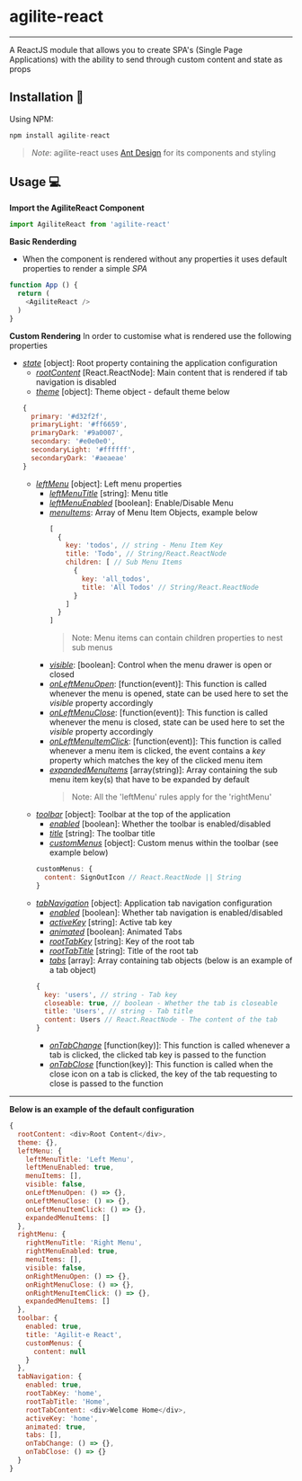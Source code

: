 # agilite-react
---

A ReactJS module that allows you to create SPA's (Single Page Applications) with the ability to send through custom content and state as props

## Installation 🔨

Using NPM:

```js
npm install agilite-react
```

> *Note*: agilite-react uses [Ant Design](https://ant.design/) for its components and styling

## Usage 💻

**Import the **AgiliteReact** Component**
```js
import AgiliteReact from 'agilite-react'
```

**Basic Renderding**
- When the component is rendered without any properties it uses default properties to render a simple *SPA*
```js
function App () {
  return (
    <AgiliteReact />
  )
}
```

**Custom Rendering**
In order to customise what is rendered use the following properties
- *[state]()* [object]: Root property containing the application configuration
  - *[rootContent]()* [React.ReactNode]: Main content that is rendered if tab navigation is disabled
  - *[theme]()* [object]: Theme object - default theme below
  ```js
  {
    primary: '#d32f2f',
    primaryLight: '#ff6659',
    primaryDark: '#9a0007',
    secondary: '#e0e0e0',
    secondaryLight: '#ffffff',
    secondaryDark: '#aeaeae'
  }
  ```
  - *[leftMenu]()* [object]: Left menu properties
    - *[leftMenuTitle]()* [string]: Menu title
    - *[leftMenuEnabled]()* [boolean]: Enable/Disable Menu
    - *[menuItems]()*: Array of Menu Item Objects, example below
      ```js
      [
        {
          key: 'todos', // string - Menu Item Key
          title: 'Todo', // String/React.ReactNode
          children: [ // Sub Menu Items
            {
              key: 'all_todos',
              title: 'All Todos' // String/React.ReactNode
            }
          ]
        }
      ]
      ```
      > Note: Menu items can contain children properties to nest sub menus
    - *[visible]()*: [boolean]: Control when the menu drawer is open or closed
    - *[onLeftMenuOpen]()*: [function(event)]: This function is called whenever the menu is opened, state can be used here to set the *visible* property accordingly
    - *[onLeftMenuClose]()*: [function(event)]: This function is called whenever the menu is closed, state can be used here to set the *visible* property accordingly
    - *[onLeftMenuItemClick]()*: [function(event)]: This function is called whenever a menu item is clicked, the event contains a *key* property which matches the key of the clicked menu item
    - *[expandedMenuItems]()* [array(string)]: Array containing the sub menu item key(s) that have to be expanded by default
      > Note: All the 'leftMenu' rules apply for the 'rightMenu'
  - *[toolbar]()* [object]: Toolbar at the top of the application
    - *[enabled]()* [boolean]: Whether the toolbar is enabled/disabled
    - *[title]()* [string]: The toolbar title
    - *[customMenus]()* [object]: Custom menus within the toolbar (see example below)
    ```js
    customMenus: {
      content: SignOutIcon // React.ReactNode || String
    }
    ```
  - *[tabNavigation]()* [object]: Application tab navigation configuration
    - *[enabled]()* [boolean]: Whether tab navigation is enabled/disabled
    - *[activeKey]()* [string]: Active tab key
    - *[animated]()* [boolean]: Animated Tabs
    - *[rootTabKey]()* [string]: Key of the root tab
    - *[rootTabTitle]()* [string]: Title of the root tab
    - *[tabs]()* [array]: Array containing tab objects (below is an example of a tab object)
    ```js
    {
      key: 'users', // string - Tab key
      closeable: true, // boolean - Whether the tab is closeable
      title: 'Users', // string - Tab title
      content: Users // React.ReactNode - The content of the tab
    }
    ```
    - *[onTabChange]()* [function(key)]: This function is called whenever a tab is clicked, the clicked tab key is passed to the function
    - *[onTabClose]()* [function(key)]: This function is called when the close icon on a tab is clicked, the key of the tab requesting to close is passed to the function

---
**Below is an example of the default configuration**


```js
{
  rootContent: <div>Root Content</div>,
  theme: {},
  leftMenu: {
    leftMenuTitle: 'Left Menu',
    leftMenuEnabled: true,
    menuItems: [],
    visible: false,
    onLeftMenuOpen: () => {},
    onLeftMenuClose: () => {},
    onLeftMenuItemClick: () => {},
    expandedMenuItems: []
  },
  rightMenu: {
    rightMenuTitle: 'Right Menu',
    rightMenuEnabled: true,
    menuItems: [],
    visible: false,
    onRightMenuOpen: () => {},
    onRightMenuClose: () => {},
    onRightMenuItemClick: () => {},
    expandedMenuItems: []
  },
  toolbar: {
    enabled: true,
    title: 'Agilit-e React',
    customMenus: {
      content: null
    }
  },
  tabNavigation: {
    enabled: true,
    rootTabKey: 'home',
    rootTabTitle: 'Home',
    rootTabContent: <div>Welcome Home</div>,
    activeKey: 'home',
    animated: true,
    tabs: [],
    onTabChange: () => {},
    onTabClose: () => {}
  }
}
```